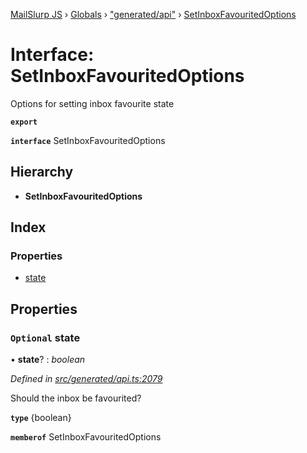 [MailSlurp JS](../README.md) › [Globals](../globals.md) › ["generated/api"](../modules/_generated_api_.md) › [SetInboxFavouritedOptions](_generated_api_.setinboxfavouritedoptions.md)

# Interface: SetInboxFavouritedOptions

Options for setting inbox favourite state

**`export`** 

**`interface`** SetInboxFavouritedOptions

## Hierarchy

* **SetInboxFavouritedOptions**

## Index

### Properties

* [state](_generated_api_.setinboxfavouritedoptions.md#optional-state)

## Properties

### `Optional` state

• **state**? : *boolean*

*Defined in [src/generated/api.ts:2079](https://github.com/mailslurp/mailslurp-client-ts-js/blob/7141c32/src/generated/api.ts#L2079)*

Should the inbox be favourited?

**`type`** {boolean}

**`memberof`** SetInboxFavouritedOptions
